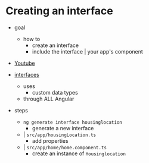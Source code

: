 # Creating an interface

* goal
  * how to 
    * create an interface
    * include the interface | your app's component

* [Youtube](https://www.youtube.com/embed/eM3zi_n7lNs?si=YkFSeUeV8Ixtz8pm) 

* [interfaces](https://www.typescriptlang.org/docs/handbook/interfaces.html)
  * uses
    * custom data types
  * through ALL Angular

* steps
  * `ng generate interface housinglocation`
    * generate a new interface
  * | `src/app/housingLocation.ts`
    * add properties
  * | `src/app/home/home.component.ts`
    * create an instance of `Housinglocation`
